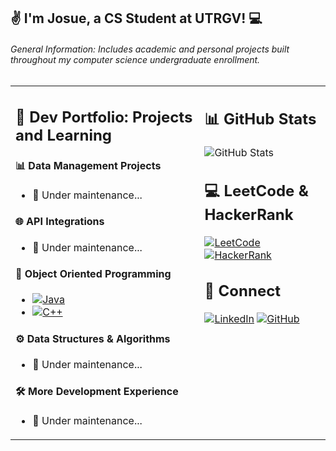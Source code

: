 ## ✌️ I'm Josue, a CS Student at UTRGV! 💻  

###### General Information: Includes academic and personal projects built throughout my computer science undergraduate enrollment.

<table>
  <tr>
    <td valign="top" width="60%">
    
## 📕 Dev Portfolio: Projects and Learning

#### 📊 Data Management Projects
- 🐢 Under maintenance...

#### 🌐 API Integrations
- 🐢 Under maintenance...

#### 🧩 Object Oriented Programming
- [![Java](https://img.shields.io/badge/Java_OOP--007396?style=flat-square&logo=java)](https://github.com/jlndvr/Java-REPO)
- [![C++](https://img.shields.io/badge/C++_OOP--00599C?style=flat-square&logo=c%2B%2B)]() 

#### ⚙️ Data Structures & Algorithms 
- 🐢 Under maintenance... 

#### 🛠️ More Development Experience 
- 🐢 Under maintenance...
  
    </td>
    <td valign="top" width="40%">
    
## 📊 GitHub Stats
![GitHub Stats](https://github-readme-stats.vercel.app/api?username=jlndvr&show_icons=true&theme=radical&hide_title=true)

## 💻 LeetCode & HackerRank
[![LeetCode](https://img.shields.io/badge/LeetCode--FFA116?style=for-the-badge&logo=leetcode)](https://github.com/jlndvr/LeetCode)
[![HackerRank](https://img.shields.io/badge/HackerRank--2EC866?style=for-the-badge&logo=hackerrank)](https://github.com/jlndvr/HackerRank)

## 🤝 Connect
[![LinkedIn](https://img.shields.io/badge/LinkedIn--0A66C2?style=for-the-badge&logo=linkedin)](https://linkedin.com/in/jlndvr)
[![GitHub](https://img.shields.io/badge/GitHub--181717?style=for-the-badge&logo=github)](https://github.com/jlndvr)
